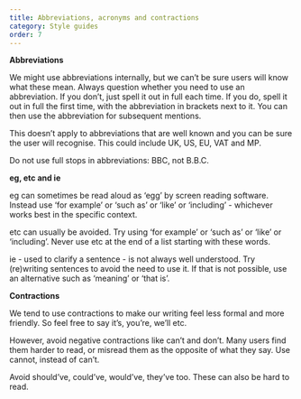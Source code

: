 ```yaml
---
title: Abbreviations, acronyms and contractions
category: Style guides
order: 7
---
```


**Abbreviations**

We might use abbreviations internally, but we can’t be sure users will know what these mean. Always question whether you need to use an abbreviation. If you don’t, just spell it out in full each time. If you do, spell it out in full the first time, with the abbreviation in brackets next to it. You can then use the abbreviation for subsequent mentions.

This doesn’t apply to abbreviations that are well known and you can be sure the user will recognise. This could include UK, US, EU, VAT and MP. 

Do not use full stops in abbreviations: BBC, not B.B.C.

**eg, etc and ie**

eg can sometimes be read aloud as ‘egg’ by screen reading software. Instead use ‘for example’ or ‘such as’ or ‘like’ or ‘including’ - whichever works best in the specific context.

etc can usually be avoided. Try using ‘for example’ or ‘such as’ or ‘like’ or ‘including’. Never use etc at the end of a list starting with these words.

ie - used to clarify a sentence - is not always well understood. Try (re)writing sentences to avoid the need to use it. If that is not possible, use an alternative such as ‘meaning’ or ‘that is’.

**Contractions**

We tend to use contractions to make our writing feel less formal and more friendly. So feel free to say it’s, you’re, we’ll etc. 

However, avoid negative contractions like can’t and don’t. Many users find them harder to read, or misread them as the opposite of what they say. Use cannot, instead of can’t.

Avoid should’ve, could’ve, would’ve, they’ve too. These can also be hard to read.

